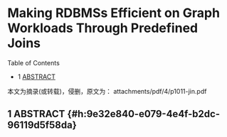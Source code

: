 # Making RDBMSs Efficient on Graph Workloads Through Predefined Joins


<div class="ox-hugo-toc toc has-section-numbers">

<div class="heading">Table of Contents</div>

- <span class="section-num">1</span> [ABSTRACT](#h:9e32e840-e079-4e4f-b2dc-96119d5f58da)

</div>
<!--endtoc-->


本文为摘录(或转载)，侵删，原文为： attachments/pdf/4/p1011-jin.pdf



## <span class="section-num">1</span> ABSTRACT {#h:9e32e840-e079-4e4f-b2dc-96119d5f58da}

